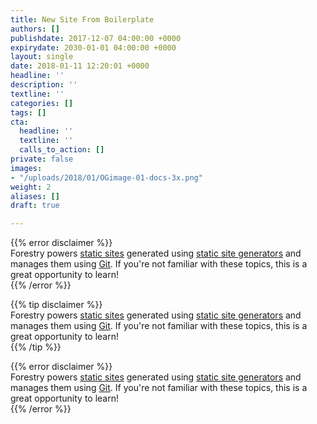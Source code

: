 ```yaml
---
title: New Site From Boilerplate
authors: []
publishdate: 2017-12-07 04:00:00 +0000
expirydate: 2030-01-01 04:00:00 +0000
layout: single
date: 2018-01-11 12:20:01 +0000
headline: ''
description: ''
textline: ''
categories: []
tags: []
cta:
  headline: ''
  textline: ''
  calls_to_action: []
private: false
images:
- "/uploads/2018/01/OGimage-01-docs-3x.png"
weight: 2
aliases: []
draft: true

---
```

{{% error disclaimer %}}  
Forestry powers [static sites](/docs/faqs/glossary/static-sites/) generated using [static site generators](/docs/faqs/glossary/static-site-generators/) and manages them using [Git](https://git-scm.com/ "Git Website"). If you're not familiar with these topics, this is a great opportunity to learn!  
{{% /error %}}


{{% tip disclaimer %}}  
Forestry powers [static sites](/docs/faqs/glossary/static-sites/) generated using [static site generators](/docs/faqs/glossary/static-site-generators/) and manages them using [Git](https://git-scm.com/ "Git Website"). If you're not familiar with these topics, this is a great opportunity to learn!  
{{% /tip %}}

{{% error disclaimer %}}  
Forestry powers [static sites](/docs/faqs/glossary/static-sites/) generated using [static site generators](/docs/faqs/glossary/static-site-generators/) and manages them using [Git](https://git-scm.com/ "Git Website"). If you're not familiar with these topics, this is a great opportunity to learn!  
{{% /error %}}
